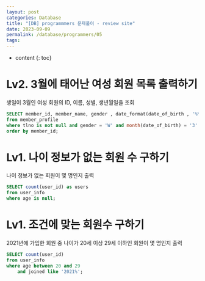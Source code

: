 ```yaml
---
layout: post
categories: Database
title: "[DB] programmmers 문제풀이 - review site"
date: 2023-09-09
permalink: /database/programmers/05
tags:
---
```

* content
{: toc}


<!--more-->



# Lv2. 3월에 태어난 여성 회원 목록 출력하기
생일이 3월인 여성 회원의 ID, 이름, 성별, 생년월일을 조회

```sql
SELECT member_id, member_name, gender , date_format(date_of_birth , '%Y-%m-%d') date_of_birth
from member_profile
where tlno is not null and gender = 'W' and month(date_of_birth) = '3'
order by member_id;
```


# Lv1. 나이 정보가 없는 회원 수 구하기
나이 정보가 없는 회원이 몇 명인지 출력

```sql
SELECT count(user_id) as users
from user_info
where age is null;
```
  

# Lv1. 조건에 맞는 회원수 구하기
2021년에 가입한 회원 중 나이가 20세 이상 29세 이하인 회원이 몇 명인지 출력

```sql
SELECT count(user_id)
from user_info
where age between 20 and 29
	and joined like '2021%';
```
  

  
